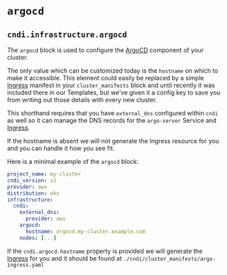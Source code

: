 # `argocd`

## `cndi.infrastructure.argocd`

The `argocd` block is used to configure the
[ArgoCD](https://argoproj.github.io/argo-cd/) component of your cluster.

The only value which can be customized today is the `hostname` on which to make
it accessible. This element could easily be replaced by a simple
[Ingress](https://kubernetes.io/docs/concepts/services-networking/ingress/)
manifest in your `cluster_manifests` block and until recently it was included
there in our Templates, but we've given it a config key to save you from writing
out those details with every new cluster.

This shorthand requires that you have `external_dns` configured within `cndi` as
well so it can manage the DNS records for the `argo-server` Service and
[Ingress](https://kubernetes.io/docs/concepts/services-networking/ingress/).

If the hostname is absent we will not generate the Ingress resource for you and
you can handle it how you see fit.

Here is a minimal example of the `argocd` block:

```yaml
project_name: my-cluster
cndi_version: v2
provider: aws
distribution: eks
infrastructure:
  cndi:
    external_dns:
      provider: aws
    argocd:
      hostname: argocd.my-cluster.example.com
    nodes: [...]
```

If the `cndi.argocd.hostname` property is provided we will generate the
[Ingress](https://kubernetes.io/docs/concepts/services-networking/ingress/) for
you and it should be found at `./cndi/cluster_manifests/argo-ingress.yaml`
